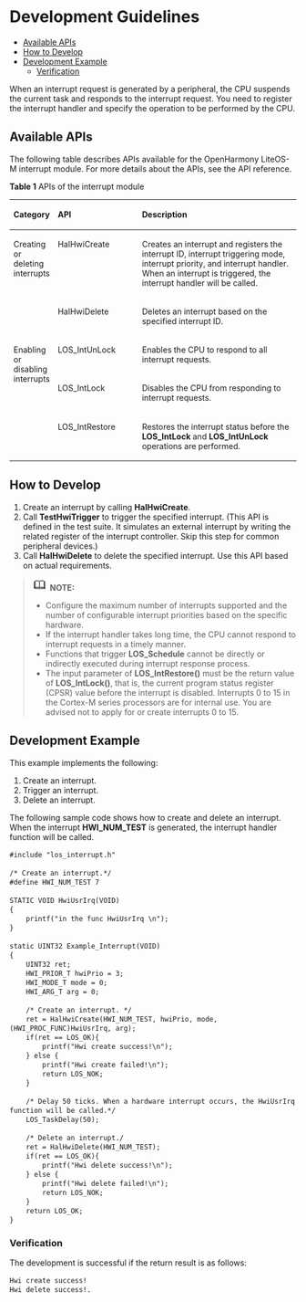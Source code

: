 # Development Guidelines<a name="EN-US_TOPIC_0000001079036458"></a>

-   [Available APIs](#section158501652121514)
-   [How to Develop](#section11841123033618)
-   [Development Example](#section460018317164)
    -   [Verification](#section1048572415182)


When an interrupt request is generated by a peripheral, the CPU suspends the current task and responds to the interrupt request. You need to register the interrupt handler and specify the operation to be performed by the CPU.

## Available APIs<a name="section158501652121514"></a>

The following table describes APIs available for the OpenHarmony LiteOS-M interrupt module. For more details about the APIs, see the API reference.

**Table  1**  APIs of the interrupt module

<a name="table1415203765610"></a>
<table><thead align="left"><tr id="row134151837125611"><th class="cellrowborder" valign="top" width="12.85128512851285%" id="mcps1.2.4.1.1"><p id="p16415637105612"><a name="p16415637105612"></a><a name="p16415637105612"></a>Category</p>
</th>
<th class="cellrowborder" valign="top" width="29.8029802980298%" id="mcps1.2.4.1.2"><p id="p11415163718562"><a name="p11415163718562"></a><a name="p11415163718562"></a>API</p>
</th>
<th class="cellrowborder" valign="top" width="57.34573457345735%" id="mcps1.2.4.1.3"><p id="p1641533755612"><a name="p1641533755612"></a><a name="p1641533755612"></a>Description</p>
</th>
</tr>
</thead>
<tbody><tr id="row0415737175610"><td class="cellrowborder" rowspan="2" valign="top" width="12.85128512851285%" headers="mcps1.2.4.1.1 "><p id="p4917132105710"><a name="p4917132105710"></a><a name="p4917132105710"></a>Creating or deleting interrupts</p>
</td>
<td class="cellrowborder" valign="top" width="29.8029802980298%" headers="mcps1.2.4.1.2 "><p id="p341513372561"><a name="p341513372561"></a><a name="p341513372561"></a>HalHwiCreate</p>
</td>
<td class="cellrowborder" valign="top" width="57.34573457345735%" headers="mcps1.2.4.1.3 "><p id="p74151037185617"><a name="p74151037185617"></a><a name="p74151037185617"></a>Creates an interrupt and registers the interrupt ID, interrupt triggering mode, interrupt priority, and interrupt handler. When an interrupt is triggered, the interrupt handler will be called.</p>
</td>
</tr>
<tr id="row1841519376561"><td class="cellrowborder" valign="top" headers="mcps1.2.4.1.1 "><p id="p64151837155618"><a name="p64151837155618"></a><a name="p64151837155618"></a>HalHwiDelete</p>
</td>
<td class="cellrowborder" valign="top" headers="mcps1.2.4.1.2 "><p id="p441516379562"><a name="p441516379562"></a><a name="p441516379562"></a>Deletes an interrupt based on the specified interrupt ID.</p>
</td>
</tr>
<tr id="row1141513373562"><td class="cellrowborder" rowspan="3" valign="top" width="12.85128512851285%" headers="mcps1.2.4.1.1 "><p id="p956643365710"><a name="p956643365710"></a><a name="p956643365710"></a>Enabling or disabling interrupts</p>
</td>
<td class="cellrowborder" valign="top" width="29.8029802980298%" headers="mcps1.2.4.1.2 "><p id="p17765212416"><a name="p17765212416"></a><a name="p17765212416"></a>LOS_IntUnLock</p>
</td>
<td class="cellrowborder" valign="top" width="57.34573457345735%" headers="mcps1.2.4.1.3 "><p id="p1972971913115"><a name="p1972971913115"></a><a name="p1972971913115"></a>Enables the CPU to respond to all interrupt requests.</p>
</td>
</tr>
<tr id="row1541513745611"><td class="cellrowborder" valign="top" headers="mcps1.2.4.1.1 "><p id="p1332013246116"><a name="p1332013246116"></a><a name="p1332013246116"></a>LOS_IntLock</p>
</td>
<td class="cellrowborder" valign="top" headers="mcps1.2.4.1.2 "><p id="p1692710331219"><a name="p1692710331219"></a><a name="p1692710331219"></a>Disables the CPU from responding to interrupt requests.</p>
</td>
</tr>
<tr id="row14167379561"><td class="cellrowborder" valign="top" headers="mcps1.2.4.1.1 "><p id="p1438619410117"><a name="p1438619410117"></a><a name="p1438619410117"></a>LOS_IntRestore</p>
</td>
<td class="cellrowborder" valign="top" headers="mcps1.2.4.1.2 "><p id="p254691522"><a name="p254691522"></a><a name="p254691522"></a>Restores the interrupt status before the <strong id="b12851162254619"><a name="b12851162254619"></a><a name="b12851162254619"></a>LOS_IntLock</strong> and <strong id="b19635152734617"><a name="b19635152734617"></a><a name="b19635152734617"></a>LOS_IntUnLock</strong> operations are performed.</p>
</td>
</tr>
</tbody>
</table>

## How to Develop<a name="section11841123033618"></a>

1.  Create an interrupt by calling  **HalHwiCreate**.
2.  Call  **TestHwiTrigger**  to trigger the specified interrupt. \(This API is defined in the test suite. It simulates an external interrupt by writing the related register of the interrupt controller. Skip this step for common peripheral devices.\)
3.  Call  **HalHwiDelete**  to delete the specified interrupt. Use this API based on actual requirements.

>![](../public_sys-resources/icon-note.gif) **NOTE:** 
>-   Configure the maximum number of interrupts supported and the number of configurable interrupt priorities based on the specific hardware.
>-   If the interrupt handler takes long time, the CPU cannot respond to interrupt requests in a timely manner.
>-   Functions that trigger  **LOS\_Schedule**  cannot be directly or indirectly executed during interrupt response process.
>-   The input parameter of  **LOS\_IntRestore\(\)**  must be the return value of  **LOS\_IntLock\(\)**, that is, the current program status register \(CPSR\) value before the interrupt is disabled. Interrupts 0 to 15 in the Cortex-M series processors are for internal use. You are advised not to apply for or create interrupts 0 to 15.

## Development Example<a name="section460018317164"></a>

This example implements the following:

1.  Create an interrupt.
2.  Trigger an interrupt.
3.  Delete an interrupt.

The following sample code shows how to create and delete an interrupt. When the interrupt  **HWI\_NUM\_TEST**  is generated, the interrupt handler function will be called.

```
#include "los_interrupt.h"

/* Create an interrupt.*/
#define HWI_NUM_TEST 7

STATIC VOID HwiUsrIrq(VOID)
{
    printf("in the func HwiUsrIrq \n"); 
}

static UINT32 Example_Interrupt(VOID)
{
    UINT32 ret;
    HWI_PRIOR_T hwiPrio = 3;
    HWI_MODE_T mode = 0;
    HWI_ARG_T arg = 0;
  
    /* Create an interrupt. */
    ret = HalHwiCreate(HWI_NUM_TEST, hwiPrio, mode, (HWI_PROC_FUNC)HwiUsrIrq, arg);
    if(ret == LOS_OK){
        printf("Hwi create success!\n");
    } else {
        printf("Hwi create failed!\n");
        return LOS_NOK;
    }

    /* Delay 50 ticks. When a hardware interrupt occurs, the HwiUsrIrq function will be called.*/
    LOS_TaskDelay(50);

    /* Delete an interrupt./
    ret = HalHwiDelete(HWI_NUM_TEST);    
    if(ret == LOS_OK){
        printf("Hwi delete success!\n");
    } else {
        printf("Hwi delete failed!\n");
        return LOS_NOK;
    }
    return LOS_OK;
}
```

### Verification<a name="section1048572415182"></a>

The development is successful if the return result is as follows:

```
Hwi create success!
Hwi delete success!.
```

